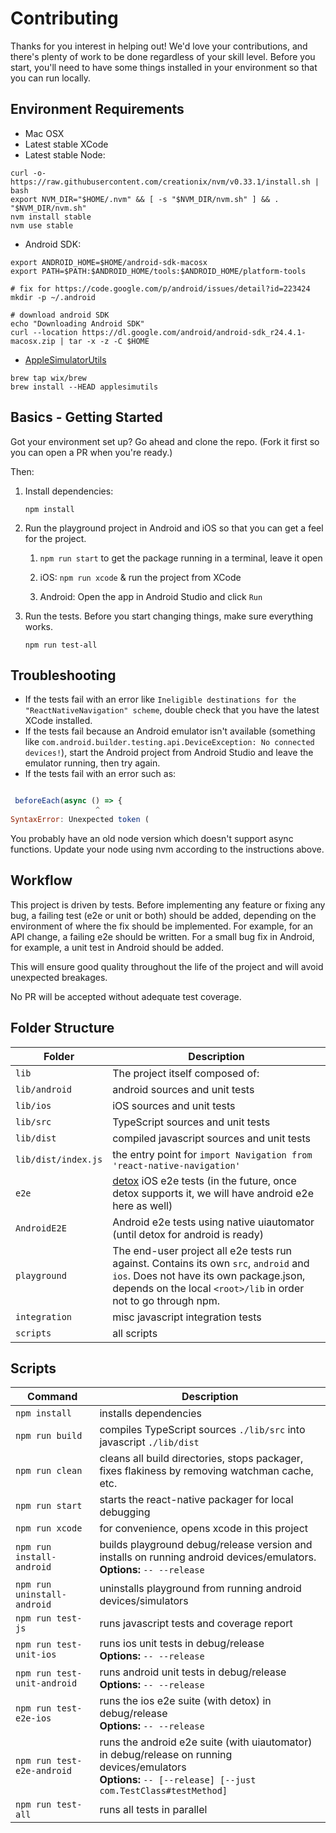 # Contributing

Thanks for you interest in helping out! We'd love your contributions, and there's plenty of work to be done regardless of your skill level. Before you start, you'll need to have some things installed in your environment so that you can run locally.

## Environment Requirements

* Mac OSX
* Latest stable XCode
* Latest stable Node:

```
curl -o- https://raw.githubusercontent.com/creationix/nvm/v0.33.1/install.sh | bash
export NVM_DIR="$HOME/.nvm" && [ -s "$NVM_DIR/nvm.sh" ] && . "$NVM_DIR/nvm.sh"
nvm install stable
nvm use stable
```

* Android SDK:

```
export ANDROID_HOME=$HOME/android-sdk-macosx
export PATH=$PATH:$ANDROID_HOME/tools:$ANDROID_HOME/platform-tools

# fix for https://code.google.com/p/android/issues/detail?id=223424
mkdir -p ~/.android

# download android SDK
echo "Downloading Android SDK"
curl --location https://dl.google.com/android/android-sdk_r24.4.1-macosx.zip | tar -x -z -C $HOME
```

* [AppleSimulatorUtils](https://github.com/wix/AppleSimulatorUtils)

```
brew tap wix/brew
brew install --HEAD applesimutils
```

## Basics - Getting Started

Got your environment set up? Go ahead and clone the repo. (Fork it first so you can open a PR when you're ready.)

Then:

1. Install dependencies:

    ```
    npm install
    ```

1. Run the playground project in Android and iOS so that you can get a feel for the project.

    1. `npm run start` to get the package running in a terminal, leave it open

    1. iOS: `npm run xcode` & run the project from XCode

    1. Android: Open the app in Android Studio and click `Run`

1. Run the tests. Before you start changing things, make sure everything works.

     ```
     npm run test-all
     ```

## Troubleshooting

* If the tests fail with an error like `Ineligible destinations for the "ReactNativeNavigation" scheme`, double check that you have the latest XCode installed.
* If the tests fail because an Android emulator isn't available (something like `com.android.builder.testing.api.DeviceException: No connected devices!`), start the Android project from Android Studio and leave the emulator running, then try again.
* If the tests fail with an error such as:

```js

 beforeEach(async () => {
                   ^
SyntaxError: Unexpected token (

```

You probably have an old node version which doesn't support async functions. Update your node using nvm according to the instructions above.

## Workflow
This project is driven by tests. Before implementing any feature or fixing any bug, a failing test (e2e or unit or both) should be added, depending on the environment of where the fix should be implemented. For example, for an API change, a failing e2e should be written. For a small bug fix in Android, for example, a unit test in Android should be added.

This will ensure good quality throughout the life of the project and will avoid unexpected breakages.

No PR will be accepted without adequate test coverage.

## Folder Structure

| Folder | Description |
| ------ | ----------- |
| `lib` | The project itself composed of: |
| `lib/android` | android sources and unit tests |
| `lib/ios` | iOS sources and unit tests |
| `lib/src` | TypeScript sources and unit tests |
| `lib/dist` | compiled javascript sources and unit tests |
| `lib/dist/index.js` | the entry point for `import Navigation from 'react-native-navigation'` |
| `e2e` | [detox](https://github.com/wix/detox) iOS e2e tests (in the future, once detox supports it, we will have android e2e here as well) |
| `AndroidE2E` | Android e2e tests using native uiautomator (until detox for android is ready) |
| `playground` | The end-user project all e2e tests run against. Contains its own `src`, `android` and `ios`. Does not have its own package.json, depends on the local `<root>/lib` in order not to go through npm. |
| `integration` | misc javascript integration tests |
| `scripts` | all scripts |

## Scripts

| Command | Description |
| ------- | ----------- |
| `npm install` | installs dependencies |
| `npm run build` | compiles TypeScript sources `./lib/src` into javascript `./lib/dist` |
| `npm run clean` | cleans all build directories, stops packager, fixes flakiness by removing watchman cache, etc. |
| `npm run start` | starts the react-native packager for local debugging |
| `npm run xcode` | for convenience, opens xcode in this project |
| `npm run install-android`  |  builds playground debug/release version and installs on running android devices/emulators. <br> **Options:** `-- --release` |
| `npm run uninstall-android` | uninstalls playground from running android devices/simulators |
| `npm run test-js` | runs javascript tests and coverage report |
| `npm run test-unit-ios` | runs ios unit tests in debug/release <br> **Options:** `-- --release` |
| `npm run test-unit-android` | runs android unit tests in debug/release <br> **Options:** `-- --release` |
| `npm run test-e2e-ios` | runs the ios e2e suite (with detox) in debug/release <br> **Options:** `-- --release`|
| `npm run test-e2e-android` | runs the android e2e suite (with uiautomator) in debug/release on running devices/emulators <br> **Options:** `-- [--release] [--just com.TestClass#testMethod]` |
| `npm run test-all` | runs all tests in parallel |


